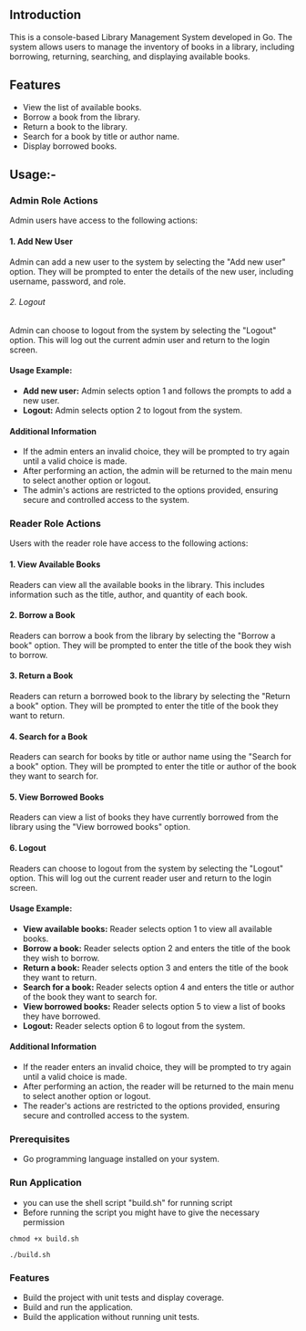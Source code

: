 ## Introduction

This is a console-based Library Management System developed in Go. The system allows users to manage the inventory of books in a library, including borrowing, returning, searching, and displaying available books.

## Features

- View the list of available books.
- Borrow a book from the library.
- Return a book to the library.
- Search for a book by title or author name.
- Display borrowed books.

## Usage:-

### Admin Role Actions

Admin users have access to the following actions:

#### 1. Add New User

Admin can add a new user to the system by selecting the "Add new user" option. They will be prompted to enter the details of the new user, including username, password, and role.

###### 2. Logout

Admin can choose to logout from the system by selecting the "Logout" option. This will log out the current admin user and return to the login screen.

#### Usage Example:


- **Add new user:** Admin selects option 1 and follows the prompts to add a new user.
- **Logout:** Admin selects option 2 to logout from the system.

#### Additional Information

- If the admin enters an invalid choice, they will be prompted to try again until a valid choice is made.
- After performing an action, the admin will be returned to the main menu to select another option or logout.
- The admin's actions are restricted to the options provided, ensuring secure and controlled access to the system.

### Reader Role Actions

Users with the reader role have access to the following actions:

#### 1. View Available Books

Readers can view all the available books in the library. This includes information such as the title, author, and quantity of each book.

#### 2. Borrow a Book

Readers can borrow a book from the library by selecting the "Borrow a book" option. They will be prompted to enter the title of the book they wish to borrow.

#### 3. Return a Book

Readers can return a borrowed book to the library by selecting the "Return a book" option. They will be prompted to enter the title of the book they want to return.

#### 4. Search for a Book

Readers can search for books by title or author name using the "Search for a book" option. They will be prompted to enter the title or author of the book they want to search for.

#### 5. View Borrowed Books

Readers can view a list of books they have currently borrowed from the library using the "View borrowed books" option.

#### 6. Logout

Readers can choose to logout from the system by selecting the "Logout" option. This will log out the current reader user and return to the login screen.

#### Usage Example:


- **View available books:** Reader selects option 1 to view all available books.
- **Borrow a book:** Reader selects option 2 and enters the title of the book they wish to borrow.
- **Return a book:** Reader selects option 3 and enters the title of the book they want to return.
- **Search for a book:** Reader selects option 4 and enters the title or author of the book they want to search for.
- **View borrowed books:** Reader selects option 5 to view a list of books they have borrowed.
- **Logout:** Reader selects option 6 to logout from the system.

#### Additional Information

- If the reader enters an invalid choice, they will be prompted to try again until a valid choice is made.
- After performing an action, the reader will be returned to the main menu to select another option or logout.
- The reader's actions are restricted to the options provided, ensuring secure and controlled access to the system.

### Prerequisites

- Go programming language installed on your system.

### Run Application

- you can use the shell script "build.sh" for running script
- Before running the script you might have to  give the necessary permission
```
chmod +x build.sh

./build.sh
```

### Features

- Build the project with unit tests and display coverage.
- Build and run the application.
- Build the application without running unit tests.